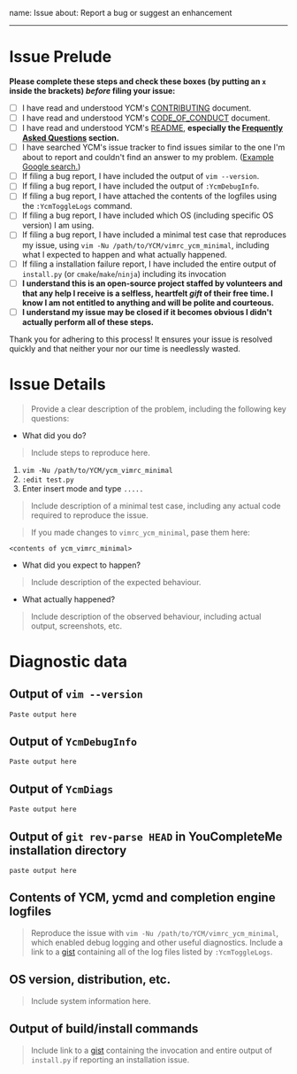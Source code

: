 name: Issue
about: Report a bug or suggest an enhancement

---

# Issue Prelude

**Please complete these steps and check these boxes (by putting an `x` inside
the brackets) _before_ filing your issue:**

- [ ] I have read and understood YCM's [CONTRIBUTING][cont] document.
- [ ] I have read and understood YCM's [CODE_OF_CONDUCT][code] document.
- [ ] I have read and understood YCM's [README][readme], **especially the
  [Frequently Asked Questions][faq] section.**
- [ ] I have searched YCM's issue tracker to find issues similar to the one I'm
  about to report and couldn't find an answer to my problem. ([Example Google
  search.][search])
- [ ] If filing a bug report, I have included the output of `vim --version`.
- [ ] If filing a bug report, I have included the output of `:YcmDebugInfo`.
- [ ] If filing a bug report, I have attached the contents of the logfiles using
  the `:YcmToggleLogs` command.
- [ ] If filing a bug report, I have included which OS (including specific OS
  version) I am using.
- [ ] If filing a bug report, I have included a minimal test case that reproduces
  my issue, using `vim -Nu /path/to/YCM/vimrc_ycm_minimal`, including what I
  expected to happen and what actually happened.
- [ ] If filing a installation failure report, I have included the entire output
  of `install.py` (or `cmake`/`make`/`ninja`) including its invocation
- [ ] **I understand this is an open-source project staffed by volunteers and
  that any help I receive is a selfless, heartfelt _gift_ of their free time. I
  know I am not entitled to anything and will be polite and courteous.**
- [ ] **I understand my issue may be closed if it becomes obvious I didn't
  actually perform all of these steps.**

Thank you for adhering to this process! It ensures your issue is resolved
quickly and that neither your nor our time is needlessly wasted.

# Issue Details

> Provide a clear description of the problem, including the following key
> questions:

* What did you do?

> Include steps to reproduce here.

1. `vim -Nu /path/to/YCM/ycm_vimrc_minimal`
2. `:edit test.py`
3. Enter insert mode and type `.....`

> Include description of a minimal test case, including any actual code required
> to reproduce the issue.

> If you made changes to `vimrc_ycm_minimal`, pase them here:

```
<contents of ycm_vimrc_minimal>
```

* What did you expect to happen?

> Include description of the expected behaviour.

* What actually happened?

> Include description of the observed behaviour, including actual output,
> screenshots, etc.

# Diagnostic data

## Output of `vim --version`

```
Paste output here
```

## Output of `YcmDebugInfo`

```
Paste output here
```

## Output of `YcmDiags`

```
Paste output here
```

## Output of `git rev-parse HEAD` in YouCompleteMe installation directory

```
paste output here
```

## Contents of YCM, ycmd and completion engine logfiles

> Reproduce the issue with `vim -Nu /path/to/YCM/vimrc_ycm_minimal`, which
> enabled debug logging and other useful diagnostics.  Include a link to a
> [gist][] containing all of the log files listed by `:YcmToggleLogs`.

## OS version, distribution, etc.

> Include system information here.

## Output of build/install commands

> Include link to a [gist][] containing the invocation and entire output of
> `install.py` if reporting an installation issue.

[cont]: https://github.com/ycm-core/YouCompleteMe/blob/master/CONTRIBUTING.md
[code]: https://github.com/ycm-core/YouCompleteMe/blob/master/CODE_OF_CONDUCT.md
[readme]: https://github.com/ycm-core/YouCompleteMe/blob/master/README.md
[faq]: https://github.com/ycm-core/YouCompleteMe/wiki/FAQ
[search]: https://www.google.com/search?q=site%3Ahttps%3A%2F%2Fgithub.com%2Fycm-core%2FYouCompleteMe%2Fissues%20python%20mac
[gist]: https://gist.github.com/
